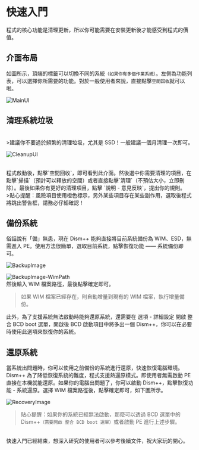 # 快速入門
程式的核心功能是清理更新，所以你可能需要在安裝更新後才能感受到程式的價值。

## 介面布局
如圖所示，頂端的標籤可以切換不同的系統`（如果你有多個作業系統）`。左側為功能列表，可以選擇你所需要的功能。對於一般使用者來說，直接點擊`空間回收`就可以啦。

![MainUI](./images/MainUI.png)

## 清理系統垃圾
<br>
>建議你不要過於頻繁的清理垃圾，尤其是 SSD！一般建議一個月清理一次即可。

![CleanupUI](./images/CleanupUI.png)

<br>
程式啟動後，點擊`空間回收`，即可看到此介面。然後選中你需要清理的項目，在點擊`掃描`（預計可以釋放的空間）或者直接點擊`清理`（不預估大小，立即刪除）。最後如果你有更好的清理項目，點擊 `說明 - 意見反映`，提出你的規則。

<br>
>貼心提醒：風險項目使用橙色標示，另外某些項目存在某些副作用，選取後程式將跳出警告框，請務必仔細確認！

## 備份系統
俗話說有「備」無患，現在 Dism++ 能夠直接將目前系統備份為 WIM、ESD，無需進入 PE。使用方法很簡單，選取目前系統，點擊恢復功能 —— 系統備份即可。

![BackupImage](./images/BackupImage.png)

![BackupImage-WimPath](./images/BackupImage-WimPath.png)
<br>然後輸入 WIM 檔案路徑，最後點擊確定即可。
>如果 WIM 檔案已經存在，則自動增量到現有的 WIM 檔案，執行增量備份。

此外，為了支援系統無法啟動時能夠還原系統，還需要在 選項 - 詳細設定 開啟 整合 BCD boot 選單，開啟後 BCD 啟動項目中將多出一個 Dism++，你可以在必要時使用此選項來恢復你的系統。

## 還原系統
當系統出問題時，你可以使用之前備份的系統進行還原，快速恢復電腦環境。Dism++ 為了降低恢復系統的難度，程式支援熱還原模式。即使用者無需啟動 PE 直接在本機就能還原。如果你的電腦出問題了，你可以啟動 Dism++，點擊恢復功能 -
系統還原。選擇 WIM 檔案路徑後，點擊確定即可，如下圖所示。

![RecoveryImage](./images/RecoveryImage.png)

>貼心提醒：如果你的系統已經無法啟動，那麼可以透過 BCD 選單中的 Dism++`（需要開啟 整合 BCD boot 選單）`或者啟動 PE 進行上述步驟。

<br>快速入門已經結束，想深入研究的使用者可以參考後續文件，祝大家玩的開心。
